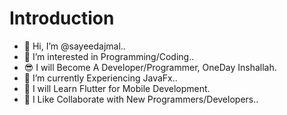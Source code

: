 # Introduction

- 👋 Hi, I’m @sayeedajmal..
- 👀 I’m interested in Programming/Coding..
- 😎 I will Become A Developer/Programmer, OneDay Inshallah.
- 🌱 I’m currently Experiencing JavaFx..
- 💓 I will Learn Flutter for Mobile Development.
- 💝 I Like Collaborate with New Programmers/Developers..

<!---
sayeedajmal/sayeedajmal is a ✨ special ✨ repository because its `README.md` (this file) appears on your GitHub profile.
You can click the Preview link to take a look at your changes.
--->
